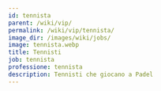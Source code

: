 ```yaml
---
id: tennista
parent: /wiki/vip/
permalink: /wiki/vip/tennista/
image_dir: /images/wiki/jobs/
image: tennista.webp
title: Tennisti
job: tennista
professione: tennista
description: Tennisti che giocano a Padel
---
```


